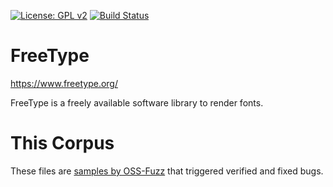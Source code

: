 [![License: GPL v2](https://img.shields.io/badge/License-GPL%20v2-blue.svg)](https://www.gnu.org/licenses/old-licenses/gpl-2.0.en.html)
[![Build Status](https://travis-ci.com/freetype/freetype2-testing.svg?branch=master)](https://travis-ci.com/freetype/freetype2-testing)

# FreeType

https://www.freetype.org/

FreeType is a freely available software library to render fonts.

# This Corpus

These files are [samples by OSS-Fuzz](https://bugs.chromium.org/p/oss-fuzz/issues/list?can=1&q=status:Fixed,Verified%20proj=freetype2) that triggered verified and fixed bugs.
